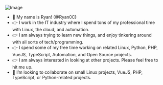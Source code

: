 ![Image](https://media.tenor.com/p5q73vRBB5sAAAAC/obiwan-hellothere.gif)
- 👋 My name is Ryan! (@Ryan0C)
- 👉 I work in the IT industry where I spend tons of my professional time with Linux, the cloud, and automation.
- 👉 I am always trying to learn new things, and enjoy tinkering around with all sorts of tech/programming.
- 👉 I spend some of my free time working on related Linux, Python, PHP, VueJS, TypeScript, Automation, and Open Source projects.
- 👉 I am always interested in looking at other projects. Please feel free to hit me up.
- 👀 I’m looking to collaborate on small Linux projects, VueJS, PHP, TypeScript, or Python-related projects.

<!---
Ryan0C/Ryan0C is a ✨ special ✨ repository because its `README.md` (this file) appears on your GitHub profile.
You can click the Preview link to take a look at your changes.
--->
